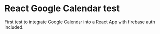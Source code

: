 # React Google Calendar test

First test to integrate Google Calendar into a React App with firebase auth included.  
